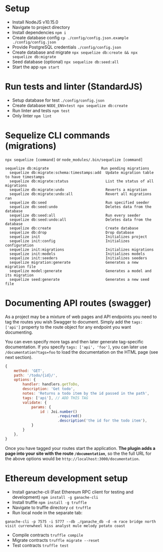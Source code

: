 # Setup
* Install NodeJS v10.15.0
* Navigate to project directory
* Install dependencies `npm i`
* Create database config `cp ./config/config.json.example ./config/config.json`
* Provide PostgreSQL credentials `./config/config.json`
* Create database and migrate `npx sequelize db:create && npx sequelize db:migrate`
* Seed database (optional) `npx sequelize db:seed:all`
* Start the app `npm start`

# Run tests and linter (StandardJS)
* Setup database for test `./config/config.json`
* Create database `NODE_ENV=test npx sequelize db:create`
* Run linter and tests `npm test`
* Only linter `npm lint`

# Sequelize CLI commands (migrations)
`npx sequelize [command]` or `node_modules/.bin/sequelize [command]`

```
sequelize db:migrate                        Run pending migrations
  sequelize db:migrate:schema:timestamps:add  Update migration table to have timestamps
  sequelize db:migrate:status                 List the status of all migrations
  sequelize db:migrate:undo                   Reverts a migration
  sequelize db:migrate:undo:all               Revert all migrations ran
  sequelize db:seed                           Run specified seeder
  sequelize db:seed:undo                      Deletes data from the database
  sequelize db:seed:all                       Run every seeder
  sequelize db:seed:undo:all                  Deletes data from the database
  sequelize db:create                         Create database
  sequelize db:drop                           Drop database
  sequelize init                              Initializes project
  sequelize init:config                       Initializes configuration
  sequelize init:migrations                   Initializes migrations
  sequelize init:models                       Initializes models
  sequelize init:seeders                      Initializes seeders
  sequelize migration:generate                Generates a new migration file
  sequelize model:generate                    Generates a model and its migration
  sequelize seed:generate                     Generates a new seed file
```

# Documenting API routes (swagger)
As a project may be a mixture of web pages and API endpoints you need to tag the routes you wish Swagger to
document. Simply add the `tags: ['api']` property to the route object for any endpoint you want documenting.

You can even specify more tags and then later generate tag-specific documentation. If you specify
`tags: ['api', 'foo']`, you can later use `/documentation?tags=foo` to load the documentation on the
HTML page (see next section).

```Javascript
{
    method: 'GET',
    path: '/todo/{id}/',
    options: {
        handler: handlers.getToDo,
        description: 'Get todo',
        notes: 'Returns a todo item by the id passed in the path',
        tags: ['api'], // ADD THIS TAG
        validate: {
            params: {
                id : Joi.number()
                        .required()
                        .description('the id for the todo item'),
            }
        }
    },
}
```

Once you have tagged your routes start the application. __The plugin adds a page into your site with the route `/documentation`__,
so the the full URL for the above options would be `http://localhost:3000/documentation`.

# Ethereum development setup
* Install ganache-cli (Fast Ethereum RPC client for testing and development) `npm install -g ganache-cli`
* Install truffle `npm install -g truffle`
* Navigate to truffle directory `cd truffle`
* Run local node in the separate tab:
```
ganache-cli -p 7575 -i 5777 --db ./ganache_db -d -m race bridge north visit currenwheel kiss analyst mule melody potato coast
```
* Compile contracts `truffle compile`
* Migrate contracts `truffle migrate --reset`
* Test contracts `truffle test`

